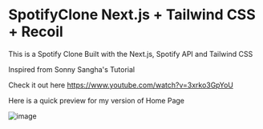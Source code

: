 # SpotifyClone Next.js + Tailwind CSS + Recoil

This is a Spotify Clone Built with the Next.js, Spotify API and Tailwind CSS

Inspired from Sonny Sangha's Tutorial

Check it out here https://www.youtube.com/watch?v=3xrko3GpYoU

Here is a quick preview for my version of Home Page

![image](https://user-images.githubusercontent.com/46315219/167838403-742c7f40-498e-4712-af36-c22d8c4c510b.png)

